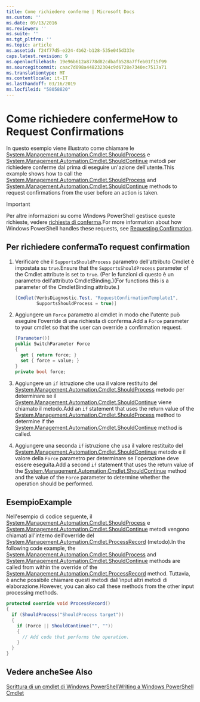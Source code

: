 ```yaml
---
title: Come richiedere conferme | Microsoft Docs
ms.custom: ''
ms.date: 09/13/2016
ms.reviewer: ''
ms.suite: ''
ms.tgt_pltfrm: ''
ms.topic: article
ms.assetid: f24f77d5-e224-4b62-b128-535e045d333e
caps.latest.revision: 9
ms.openlocfilehash: 19e96b612a8778d82cdbafb528a7ffeb01f15f99
ms.sourcegitcommit: caac7d098a448232304c9d6728e7340ec7517a71
ms.translationtype: MT
ms.contentlocale: it-IT
ms.lasthandoff: 03/16/2019
ms.locfileid: "58058820"
---
```

# <a name="how-to-request-confirmations"></a><span data-ttu-id="5cc53-102">Come richiedere conferme</span><span class="sxs-lookup"><span data-stu-id="5cc53-102">How to Request Confirmations</span></span>

<span data-ttu-id="5cc53-103">In questo esempio viene illustrato come chiamare le [System.Management.Automation.Cmdlet.ShouldProcess](/dotnet/api/System.Management.Automation.Cmdlet.ShouldProcess) e [System.Management.Automation.Cmdlet.ShouldContinue](/dotnet/api/System.Management.Automation.Cmdlet.ShouldContinue) metodi per richiedere conferme dal prima di eseguire un'azione dell'utente.</span><span class="sxs-lookup"><span data-stu-id="5cc53-103">This example shows how to call the [System.Management.Automation.Cmdlet.ShouldProcess](/dotnet/api/System.Management.Automation.Cmdlet.ShouldProcess) and [System.Management.Automation.Cmdlet.ShouldContinue](/dotnet/api/System.Management.Automation.Cmdlet.ShouldContinue) methods to request confirmations from the user before an action is taken.</span></span>

> [!IMPORTANT]
> <span data-ttu-id="5cc53-104">Per altre informazioni su come Windows PowerShell gestisce queste richieste, vedere [richiesta di conferma](./requesting-confirmation-from-cmdlets.md).</span><span class="sxs-lookup"><span data-stu-id="5cc53-104">For more information about how Windows PowerShell handles these requests, see [Requesting Confirmation](./requesting-confirmation-from-cmdlets.md).</span></span>

## <a name="to-request-confirmation"></a><span data-ttu-id="5cc53-105">Per richiedere conferma</span><span class="sxs-lookup"><span data-stu-id="5cc53-105">To request confirmation</span></span>

1. <span data-ttu-id="5cc53-106">Verificare che il `SupportsShouldProcess` parametro dell'attributo Cmdlet è impostata su `true`.</span><span class="sxs-lookup"><span data-stu-id="5cc53-106">Ensure that the `SupportsShouldProcess` parameter of the Cmdlet attribute is set to `true`.</span></span> <span data-ttu-id="5cc53-107">(Per le funzioni di questo è un parametro dell'attributo CmdletBinding.)</span><span class="sxs-lookup"><span data-stu-id="5cc53-107">(For functions this is a parameter of the CmdletBinding attribute.)</span></span>

    ```csharp
    [Cmdlet(VerbsDiagnostic.Test, "RequestConfirmationTemplate1",
            SupportsShouldProcess = true)]
    ```

2. <span data-ttu-id="5cc53-108">Aggiungere un `Force` parametro al cmdlet in modo che l'utente può eseguire l'override di una richiesta di conferma.</span><span class="sxs-lookup"><span data-stu-id="5cc53-108">Add a `Force` parameter to your cmdlet so that the user can override a confirmation request.</span></span>

    ```csharp
    [Parameter()]
    public SwitchParameter Force
    {
      get { return force; }
      set { force = value; }
    }
    private bool force;
    ```

3. <span data-ttu-id="5cc53-109">Aggiungere un `if` istruzione che usa il valore restituito del [System.Management.Automation.Cmdlet.ShouldProcess](/dotnet/api/System.Management.Automation.Cmdlet.ShouldProcess) metodo per determinare se il [System.Management.Automation.Cmdlet.ShouldContinue](/dotnet/api/System.Management.Automation.Cmdlet.ShouldContinue) viene chiamato il metodo.</span><span class="sxs-lookup"><span data-stu-id="5cc53-109">Add an `if` statement that uses the return value of the [System.Management.Automation.Cmdlet.ShouldProcess](/dotnet/api/System.Management.Automation.Cmdlet.ShouldProcess) method to determine if the [System.Management.Automation.Cmdlet.ShouldContinue](/dotnet/api/System.Management.Automation.Cmdlet.ShouldContinue) method is called.</span></span>

4. <span data-ttu-id="5cc53-110">Aggiungere una seconda `if` istruzione che usa il valore restituito del [System.Management.Automation.Cmdlet.ShouldContinue](/dotnet/api/System.Management.Automation.Cmdlet.ShouldContinue) metodo e il valore della `Force` parametro per determinare se l'operazione deve essere eseguita.</span><span class="sxs-lookup"><span data-stu-id="5cc53-110">Add a second `if` statement that uses the return value of the [System.Management.Automation.Cmdlet.ShouldContinue](/dotnet/api/System.Management.Automation.Cmdlet.ShouldContinue) method and the value of the `Force` parameter to determine whether the operation should be performed.</span></span>

## <a name="example"></a><span data-ttu-id="5cc53-111">Esempio</span><span class="sxs-lookup"><span data-stu-id="5cc53-111">Example</span></span>

<span data-ttu-id="5cc53-112">Nell'esempio di codice seguente, il [System.Management.Automation.Cmdlet.ShouldProcess](/dotnet/api/System.Management.Automation.Cmdlet.ShouldProcess) e [System.Management.Automation.Cmdlet.ShouldContinue](/dotnet/api/System.Management.Automation.Cmdlet.ShouldContinue) metodi vengono chiamati all'interno dell'override del [System.Management.Automation.Cmdlet.ProcessRecord](/dotnet/api/System.Management.Automation.Cmdlet.ProcessRecord) (metodo).</span><span class="sxs-lookup"><span data-stu-id="5cc53-112">In the following code example, the [System.Management.Automation.Cmdlet.ShouldProcess](/dotnet/api/System.Management.Automation.Cmdlet.ShouldProcess) and [System.Management.Automation.Cmdlet.ShouldContinue](/dotnet/api/System.Management.Automation.Cmdlet.ShouldContinue) methods are called from within the override of the [System.Management.Automation.Cmdlet.ProcessRecord](/dotnet/api/System.Management.Automation.Cmdlet.ProcessRecord) method.</span></span> <span data-ttu-id="5cc53-113">Tuttavia, è anche possibile chiamare questi metodi dall'input altri metodi di elaborazione.</span><span class="sxs-lookup"><span data-stu-id="5cc53-113">However, you can also call these methods from the other input processing methods.</span></span>

```csharp
protected override void ProcessRecord()
{
  if (ShouldProcess("ShouldProcess target"))
  {
    if (Force || ShouldContinue("", ""))
    {
      // Add code that performs the operation.
    }
  }
}
```

## <a name="see-also"></a><span data-ttu-id="5cc53-114">Vedere anche</span><span class="sxs-lookup"><span data-stu-id="5cc53-114">See Also</span></span>

[<span data-ttu-id="5cc53-115">Scrittura di un cmdlet di Windows PowerShell</span><span class="sxs-lookup"><span data-stu-id="5cc53-115">Writing a Windows PowerShell Cmdlet</span></span>](./writing-a-windows-powershell-cmdlet.md)
